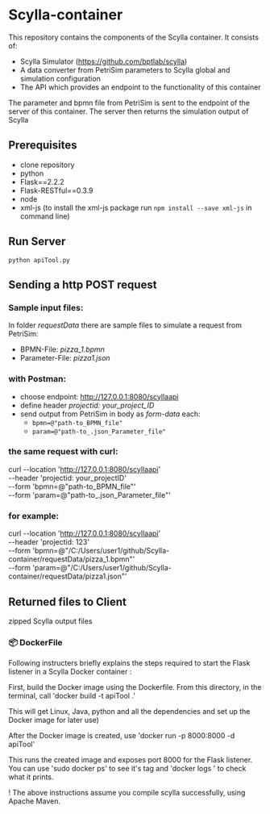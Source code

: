 # Scylla-container
This repository contains the components of the Scylla container.
It consists of:
- Scylla Simulator (https://github.com/bptlab/scylla)
- A data converter from PetriSim parameters to Scylla global and simulation configuration
- The API which provides an endpoint to the functionality of this container

The parameter and bpmn file from PetriSim is sent to the endpoint of the server of this container.
The server then returns the simulation output of Scylla
## Prerequisites
- clone repository
- python
- Flask==2.2.2
- Flask-RESTful==0.3.9
- node 
- xml-js (to install the xml-js package run `npm install --save xml-js` in command line)

## Run Server

  `python apiTool.py`

## Sending a http POST request

### Sample input files:
In folder _requestData_ there are sample files to simulate a request from PetriSim: 
  - BPMN-File: _pizza_1.bpmn_
  - Parameter-File: _pizza1.json_


### with Postman:
  - choose endpoint: http://127.0.0.1:8080/scyllaapi
  - define header _projectid: your_project_ID_
  - send output from PetriSim in body as _form-data_ each:
    - `bpmn=@"path-to_BPMN_file"`
    - `param=@"path-to_.json_Parameter_file"`

### the same request with curl:

curl --location 'http://127.0.0.1:8080/scyllaapi' \
--header 'projectid: your_projectID' \
--form 'bpmn=@"path-to_BPMN_file"' \
--form 'param=@"path-to_.json_Parameter_file"'  

### for example:
  
curl --location 'http://127.0.0.1:8080/scyllaapi' \
--header 'projectid: 123' \
--form 'bpmn=@"/C:/Users/user1/github/Scylla-container/requestData/pizza_1.bpmn"' \
--form 'param=@"/C:/Users/user1/github/Scylla-container/requestData/pizza1.json"'


## Returned files to Client
zipped Scylla output files

### 📦️ DockerFile
Following instructers briefly explains the steps required to start the Flask listener in a Scylla Docker container :

First, build the Docker image using the Dockerfile. From this directory, in the terminal, call 'docker build -t apiTool .'

This will get Linux, Java, python and all the dependencies and set up the Docker image for later use)

After the Docker image is created, use 'docker run -p 8000:8000 -d apiTool'

This runs the created image and exposes port 8000 for the Flask listener.
You can use 'sudo docker ps' to see it's tag and 'docker logs <container-tag>' to check what it prints. 

! The above instructions assume you compile scylla successfully, using Apache Maven.

